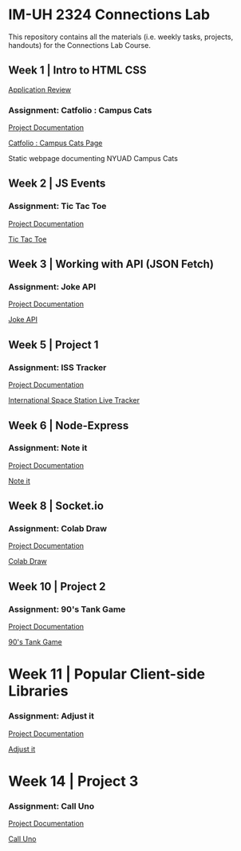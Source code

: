 # IM-UH 2324 Connections Lab
This repository contains all the materials (i.e. weekly tasks, projects, handouts) for the Connections Lab Course.

## Week 1 | Intro to HTML CSS

[Application Review](https://github.com/hasiburratul/connectionslab/tree/main/Week_1/application_review.md)

### Assignment: Catfolio : Campus Cats

[Project Documentation](https://github.com/hasiburratul/connectionslab/tree/main/Week_1/Assignment1)

[Catfolio : Campus Cats Page](https://hasiburratul.github.io/connectionslab/Week_1/Assignment1/)

Static webpage documenting NYUAD Campus Cats

## Week 2 | JS Events
### Assignment: Tic Tac Toe

[Project Documentation](https://github.com/hasiburratul/connectionslab/tree/main/Week_2/Assignment2)

[Tic Tac Toe](https://hasiburratul.github.io/connectionslab/Week_2/Assignment2/)

## Week 3 | Working with API (JSON Fetch)
### Assignment: Joke API

[Project Documentation](https://github.com/hasiburratul/connectionslab/tree/main/Week_3/Joke_API)

[Joke API](https://hasiburratul.github.io/connectionslab/Week_3/Joke_API/)


## Week 5 | Project 1
### Assignment: ISS Tracker

[Project Documentation](https://github.com/hasiburratul/connectionslab/tree/main/Week_5/Project_1)

[International Space Station Live Tracker](https://hasiburratul.github.io/connectionslab/Week_5/Project1/)


## Week 6 | Node-Express
### Assignment: Note it

[Project Documentation](https://github.com/hasiburratul/connectionslab/tree/main/Week_6/Note_It)

[Note it](https://noteit.herokuapp.com/)

## Week 8 | Socket.io
### Assignment: Colab Draw

[Project Documentation](https://github.com/hasiburratul/connectionslab/tree/main/Week_8/Colab_Draw)

[Colab Draw](https://colab-draw-socket.herokuapp.com/)


## Week 10 | Project 2
### Assignment: 90's Tank Game

[Project Documentation](https://github.com/hasiburratul/connectionslab/tree/main/Week_10/Project_2)

[90's Tank Game](https://tank-game.herokuapp.com/)

# Week 11 | Popular Client-side Libraries
### Assignment: Adjust it

[Project Documentation](https://github.com/hasiburratul/connectionslab/tree/main/Week_11/Assignment)

[Adjust it](https://hasiburratul.github.io/connectionslab/Week_11/Assignment/)


# Week 14 | Project 3
### Assignment: Call Uno

[Project Documentation](https://github.com/hasiburratul/connectionslab/tree/main/Week_14/Project_3)

[Call Uno](https://call-uno.herokuapp.com)